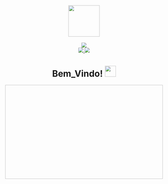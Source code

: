 <div id="header" align="center">
  <h1>
    <img src="https://media.giphy.com/media/VMJBup2EfVHFkhiM34/giphy.gif" width="100"/>
  </h1>
</div>

<div id="badges" align="center">
  <a href="https://www.instagram.com/mrcastr.0/?next=%2F">
    <img src="https://img.shields.io/static/v1?label=Instagram&message=@mrcastr.0&color=red&style=for-the-badge&logo=Instagram"/>
  </a>
  <br>
  <a href="https://www.linkedin.com/in/felipe-de-castro-pereira-29118225b">
    <img src="https://img.shields.io/static/v1?label=Linkedin&message=@Felipe%20de%20Castro&color=blue&style=for-the-badge&logo=Linkedin"/>
  </a>
  <a href="https://wa.me/qr/E3VI3L2U5RWUI1">
    <img src="https://img.shields.io/static/v1?label=WhatsApp&message=@Felipe%20de%20Castro&color=green&style=for-the-badge&logo=WhatsApp"/>
  </a>
</div>

<div id="badges" align="center">
  <img src="https://komarev.com/ghpvc/?username=MRC4str0&style=for-the-badge&color=blueviolet&label=Viajantes" alt=""/>
<h1>
  Bem_Vindo!
  <img src="https://media.giphy.com/media/inDjVk0EySF7W/giphy.gif" width="35px"/>
</h1>
</div>

<div align="center">
  <img scr="https://media.giphy.com/media/HWeDbN44WqITK/giphy.gif" width="800" height="300">
</div>
